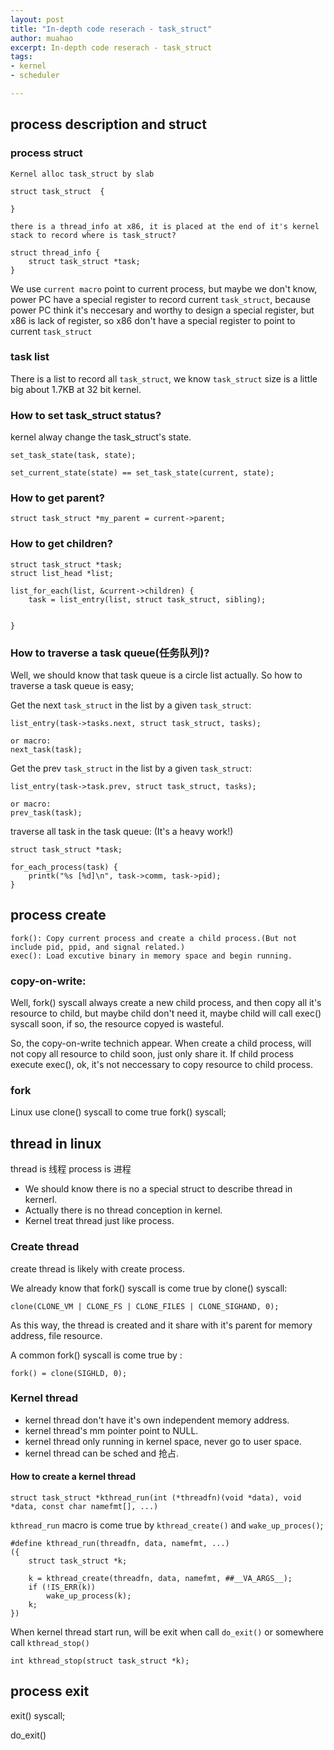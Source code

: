 ```yaml
---
layout: post
title: "In-depth code reserach - task_struct"
author: muahao
excerpt: In-depth code reserach - task_struct
tags:
- kernel
- scheduler

---
```


## process description and struct 
### process struct 
```
Kernel alloc task_struct by slab

struct task_struct  {
	
}

there is a thread_info at x86, it is placed at the end of it's kernel stack to record where is task_struct?

struct thread_info {
	struct task_struct *task;
}

```

We use `current macro` point to current process, but maybe we don't know,  power PC have a special register to record current `task_struct`, because power PC think it's neccesary and worthy to design a special register, but x86 is lack of register, so x86 don't have a special register to point to current `task_struct`

### task list 
There is a list to record all `task_struct`, we know `task_struct` size is a little big about 1.7KB at 32 bit kernel.

### How to set task_struct status?

kernel alway change the task_struct's state.

```
set_task_state(task, state);

set_current_state(state) == set_task_state(current, state);
```


### How to get parent?
```
struct task_struct *my_parent = current->parent;
```

### How to get children?
```
struct task_struct *task;
struct list_head *list;

list_for_each(list, &current->children) {
	task = list_entry(list, struct task_struct, sibling);
	
	
}
```

### How to traverse a task queue(任务队列)?
Well, we should know that task queue is a circle list actually. 
So how to traverse a task queue is easy;

Get the next `task_struct` in the list by a given `task_struct`:

```
list_entry(task->tasks.next, struct task_struct, tasks);

or macro: 
next_task(task);
```

Get the prev `task_struct` in the list by a given `task_struct`:

```
list_entry(task->task.prev, struct task_struct, tasks);

or macro:
prev_task(task);
```

traverse all task in the task queue: (It's a heavy work!)

```
struct task_struct *task;

for_each_process(task) {
	printk("%s [%d]\n", task->comm, task->pid);
}
```



## process create

```
fork(): Copy current process and create a child process.(But not include pid, ppid, and signal related.)
exec(): Load excutive binary in memory space and begin running. 
```
### copy-on-write:
Well, fork() syscall always create a new child process, and then copy all it's resource to child, but maybe child don't need it, maybe child will call exec() syscall soon, if so, the resource copyed is wasteful. 

So, the copy-on-write technich appear. When create a child process, will not copy all resource to child soon, just only share it. If child process execute exec(), ok, it's not neccessary to copy resource to child process. 


### fork

Linux use clone() syscall to come true fork() syscall; 

## thread in linux
thread is 线程
process is 进程

* We should know there is no a special struct to describe thread in kernerl. 
* Actually there is no thread conception in kernel.
* Kernel treat thread just like process.

### Create thread
create thread is likely with create process. 

We already know that fork() syscall is come true by clone() syscall: 

```
clone(CLONE_VM | CLONE_FS | CLONE_FILES | CLONE_SIGHAND, 0);
```
As this way, the thread is created and it share with it's parent for memory address, file resource. 

A common fork() syscall is come true by :


```
fork() = clone(SIGHLD, 0);
```

### Kernel thread

* kernel thread don't have it's own independent memory address. 
* kernel thread's mm pointer point to NULL.
* kernel thread only running in kernel space, never go to user space.
* kernel thread can be sched and 抢占.


#### How to create a kernel thread 
```
struct task_struct *kthread_run(int (*threadfn)(void *data), void *data, const char namefmt[], ...)
```

`kthread_run` macro is come true by `kthread_create()` and `wake_up_proces()`;

```
#define kthread_run(threadfn, data, namefmt, ...)
({
	struct task_struct *k;
	
	k = kthread_create(threadfn, data, namefmt, ##__VA_ARGS__);
	if (!IS_ERR(k))
		wake_up_process(k);
	k;
})
```

When kernel thread start run, will be exit when call `do_exit()` or somewhere call `kthread_stop()`

```
int kthread_stop(struct task_struct *k);
```

## process exit
exit() syscall; 

do_exit()

